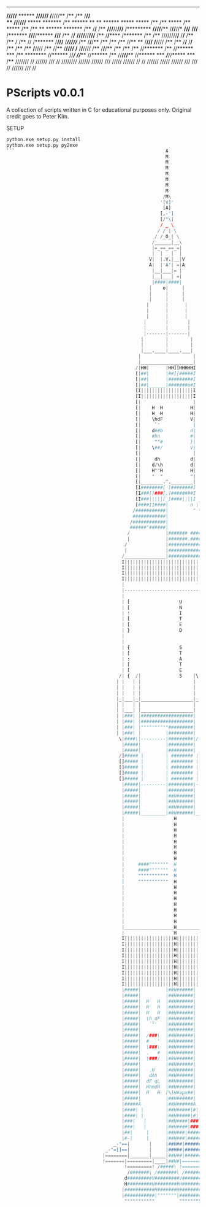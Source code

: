    *******                                   ********                                               *******           **               **  ** **                  
  **/////**  ******                         **//////                                               /**////**         /**              /** /**//                   
 **     //**/**///**  *****  *******       /**         ******  **   ** ******  *****   *****       /**   /**   ***** /**       *****  /** /** **  ******  ******* 
/**      /**/**  /** **///**//**///**      /********* **////**/**  /**//**//* **///** **///**      /*******   **///**/******  **///** /** /**/** **////**//**///**
/**      /**/****** /******* /**  /**      ////////**/**   /**/**  /** /** / /**  // /*******      /**///**  /*******/**///**/******* /** /**/**/**   /** /**  /**
//**     ** /**///  /**////  /**  /**             /**/**   /**/**  /** /**   /**   **/**////       /**  //** /**//// /**  /**/**////  /** /**/**/**   /** /**  /**
 //*******  /**     //****** ***  /**       ******** //****** //******/***   //***** //******      /**   //**//******/****** //****** *** ***/**//******  ***  /**
  ///////   //       ////// ///   //       ////////   //////   ////// ///     /////   //////       //     //  ////// /////    ////// /// /// //  //////  ///   // 
# PScripts v0.0.1
A collection of scripts written in C for educational purposes only. 
Original credit goes to Peter Kim.

SETUP
```python
python.exe setup.py install
python.exe setup.py py2exe
```                                                       A
                                                          M
                                                          M
                                                          M
                                                          M
                                                          M
                                                          M
                                                          M
                                                         /M\
                                                        '[V]'
                                                         [A]
                                                        [,-']
                                                        [/"\]
                                                        / _ \
                                                       / / | \
                                                      / /_O_| \
                                                     /______|__\
                                                     |=_==_==_=|
                                                     |  |   |  |
                                                    V|  |.V.|__|V
                                                    A|  |'A'| =|A
                                                     |__|___|= |
                                                     |__|___| =|
                                                     |####|####|
                                                    |    o|     |
                                                    |     |     |
                                                    |     |     |
                                                   |      |      |
                                                   |      |      |
                                                   |      |      |
                                                  |       |       |
                                                  |       |       |
                                                  |-------|-------|
                                                 |        |        |
                                                 |        |        |
                                                 |___.____|____.___|
                                                |                   |
                                                |___________________|
                                               /|HH|      |HH][HHHHHI
                                               [|##|      |##][#####I
                                               [|##|      |#########I
                                               [|##|______|#######m#I
                                               [I|||||||||||||||||||I
                                               [I|||||||||||||||||||I
                                               [|                   |
                                               [|    H  H          H|
                                               [|    H  H          H|
                                               [|    \hdF          V|
                                               [|     `'            |
                                               [|    d##b          d|
                                               [|    #hn           #|
                                               [|     ""#          }|
                                               [|    \##/          V|
                                               [|                   |
                                               [|     dh           d|
                                               [|    d/\h          d|
                                               [|    H""H          H|
                                               [|    "  "          "|
                                               [|________.^.________|
                                               [I########[ ]########I
                                               [I###[]###[.]########I
                                               [I###|||||[_]####||||I
                                               [####II####|        n |
                                              /###########|         " \
                                              ############|           |
                                             /############|            \
                                             ######"######|            |
                                            /             |####### #####\
                                            |             |#######.######
                                           /              |##############\
                                           |              |###############
                                          /_______________|###############\
                                          I|||||||||||||||||||||||||||||||I
                                          I|||||||||||||||||||||||||||||||I
                                          I|||||||||||||||||||||||||||||||I
                                          I|||||||||||||||||||||||||||||||I
                                          |                               |
                                          |-------------------------------|
                                          |                               |
                                          | [                  U          |
                                          | [                  N          |
                                          | !                  I          |
                                          | [                  T          |
                                          | [                  E          |
                                          | }                  D          |
                                          |                               |
                                          |                               |
                                          | {                  S          |
                                          | [                  T          |
                                          | :                  A          |
                                          | [                  T          |
                                          | [                  E          |
                                         /| {  /|              S    |\    |
                                        | |   | |                   | |   |
                                        | |   | |                   | |   |
                                        | |   | |                   | |   |
                                        |_|___|_|___________________|_|___|
                                        | |   | |                   | |   |\
                                        | |___| |___________________| |___|]
                                        | |###| |###################| |###|]
                                        | |###| |###################| |###|]
                                        | |###| |""""""""""#########| |"""|]
                                        | |###| |         |#########| |   |]
                                         \|####\|---------|#########|/----|]
                                          |#####|         |#########|     |/
                                          |#####|         |#########|     |
                                         /]##### |        | ######## |    [\
                                         []##### |        | ######## |    []
                                         []##### |        | ######## |    []
                                         []##### |        | ######## |    []
                                         []##### |        | ######## |    []
                                          |#####|---------|#########|-----|
                                          |#####|         |#########|     |
                                          |#####|         |##H######|     |
                                          |#####|         |##H######|     |
                                          |#####|         |##H######|     |
                                          |#####|_________|##H######|_____|
                                          |                  H            |
                                          |                  H            |
                                          |                  H            |
                                          |                  H            |
                                          |                  H            |
                                          |                  H            |
                                          |                  H            |
                                          |                  H            |
                                          |     ####"""""""  H            |
                                          |     ####"""""""  H            |
                                          |     """""""""""  H            |
                                          |     """""""""""  H            |
                                          |                  H            |
                                          |                  H            |
                                          |                  H            |
                                          |                  H            |
                                          |                  H            |
                                          |                  H            |
                                          |                  H            |
                                          |__________________H____________|
                                          |                  H            |
                                          I||||||||||||||||||H||||||||||||I
                                          I||||||||||||||||||H||||||||||||I
                                          I||||||||||||||||||H||||||||||||I
                                          I||||||||||||||||||H||||||||||||I
                                          I||||||||||||||||||H||||||||||||I
                                          I||||||||||||||||||H||||||||||||I
                                          I||||||||||||||||||H||||||||||||I
                                          I||||||||||||||||||H||||||||||||I
                                          I||||||||||||||||||H||||||||||||I
                                          |#####|         |##H######|     |
                                          |#####|         |##H######|     |
                                          |#####|  H   H  |##H######|   H |
                                          |#####|  H   H  |##H######|   H |
                                          |#####|  H   H  |##H######|   H |
                                          |#####|  \h_dF  |##H######|   Vm|
                                          |#####|   `"'   |##H######|    "|
                                          |#####|         |##H######|     |
                                          |#####|  /###\  |##H######|   /#|
                                          |#####|  #   '  |##H######|   # |
                                          |#####|  \###\  |##H######|   \#|
                                          |#####|  .   #  |##H######|   . |
                                          |#####|  \###/  |##H######|   \#|
                                          |#####|         |##H######|     |
                                          |#####|    H    |##H######|     [
                                          |#####|   dAh   |##H######|    H|
                                          |#####|  dF qL  |##H######|   dF|
                                          |#####|  HhmdH  |##H######|   Hm|
                                          |#####|  H   H  [%]H#apx##|   H |
                                          |#####|         |##H######|     |
                                          |#####A         |##H######A     |
                                          |####| |        |##H#####|#|    |
                                          |####| |        |##H#####|#|    |
                                          |###|   |       |##H####|###|   |
                                          |###|   |       |##H####|###|   |
                                          |##|     |      |##H###|#####|  |
                                          |#-|     |      |##H###|#####|-_|
                                       _-"==|       |     |##H##|#######|=="-_
                                    _-"=[]==|       |     |##H##|#######|==[]="-_
                                   |========|_______|_____|##H##|#######|========|
                                   !=======|=========|____|##H#|=========|=======!
                                           !=========! /#####\ !=========!
                                            /#######\ /#######\ /#######\
                                           d#########V#########V#########h
                                           H#########H#########H#########H
                                          |###########H#######H###########|
                                          |###########|"""""""|###########|
                                           """""""""""         """""""""""

